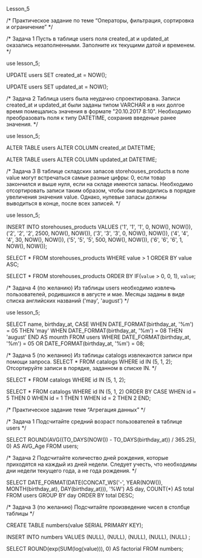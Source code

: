 Lesson_5

/* 
Практическое задание по теме “Операторы, фильтрация, сортировка и ограничение”
*/

/* Задача 1 
Пусть в таблице users поля created_at и updated_at оказались незаполненными. Заполните их текущими датой и временем.
*/

use lesson_5;

UPDATE users 
    SET created_at = NOW(); 

UPDATE users 
    SET updated_at = NOW(); 

/* Задача 2
Таблица users была неудачно спроектирована. Записи created_at и updated_at были заданы типом VARCHAR и в них долгое время помещались значения в формате "20.10.2017 8:10". Необходимо преобразовать поля к типу DATETIME, сохранив введеные ранее значения.
*/

use lesson_5;

ALTER TABLE users
ALTER COLUMN created_at DATETIME;

ALTER TABLE users
ALTER COLUMN updated_at DATETIME;

/* Задача 3
 В таблице складских запасов storehouses_products в поле value могут встречаться самые разные цифры: 0, если товар закончился и выше нуля, если на складе имеются запасы. Необходимо отсортировать записи таким образом, чтобы они выводились в порядке увеличения значения value. Однако, нулевые запасы должны выводиться в конце, после всех записей.
*/

use lesson_5;

INSERT INTO storehouses_products VALUES
('1', '1', '1', 0, NOW(), NOW()),
('2', '2', '2', 2500, NOW(), NOW()),
('3', '3', '3', 0, NOW(), NOW()),
('4', '4', '4', 30, NOW(), NOW()),
('5', '5', '5', 500, NOW(), NOW()),
('6', '6', '6', 1, NOW(), NOW());


SELECT * FROM storehouses_products WHERE value > 1 ORDER BY value ASC;

SELECT *
FROM storehouses_products
ORDER BY 
	IF(`value` > 0, 0, 1), `value`;

/* Задача 4
(по желанию) Из таблицы users необходимо извлечь пользователей, родившихся в августе и мае. Месяцы заданы в виде списка английских названий ('may', 'august')
*/

use lesson_5;

SELECT name, birthday_at, 
CASE 
 WHEN DATE_FORMAT(birthday_at, '%m') = 05 THEN 'may'
 WHEN DATE_FORMAT(birthday_at, '%m') = 08 THEN 'august'
    END AS mounth
FROM
    users WHERE DATE_FORMAT(birthday_at, '%m') = 05 OR DATE_FORMAT(birthday_at, '%m') = 08;
    
/* Задача 5
(по желанию) Из таблицы catalogs извлекаются записи при помощи запроса. SELECT * FROM catalogs WHERE id IN (5, 1, 2); Отсортируйте записи в порядке, заданном в списке IN.
*/

SELECT * FROM catalogs WHERE id IN (5, 1, 2);

SELECT * FROM catalogs WHERE id IN (5, 1, 2) 
ORDER BY CASE
    WHEN id = 5 THEN 0
    WHEN id = 1 THEN 1
    WHEN id = 2 THEN 2
END;

/*
Практическое задание теме “Агрегация данных”
*/

/* Задача 1
Подсчитайте средний возраст пользователей в таблице users
*/

SELECT ROUND(AVG((TO_DAYS(NOW()) - TO_DAYS(birthday_at)) / 365.25), 0) AS AVG_Age FROM users;

/* Задача 2
Подсчитайте количество дней рождения, которые приходятся на каждый из дней недели. Следует учесть, что необходимы дни недели текущего года, а не года рождения.
*/

SELECT DATE_FORMAT(DATE(CONCAT_WS('-', YEAR(NOW()), MONTH(birthday_at), DAY(birthday_at))), '%W') AS day, COUNT(*) AS total
FROM users
GROUP BY day
ORDER BY total DESC;

/* Задача 3
(по желанию) Подсчитайте произведение чисел в столбце таблицы
*/


CREATE TABLE numbers(value SERIAL PRIMARY KEY);

INSERT INTO numbers VALUES
(NULL),
(NULL),
(NULL),
(NULL),
(NULL)
;

SELECT ROUND(exp(SUM(log(value))), 0) AS factorial FROM numbers;





